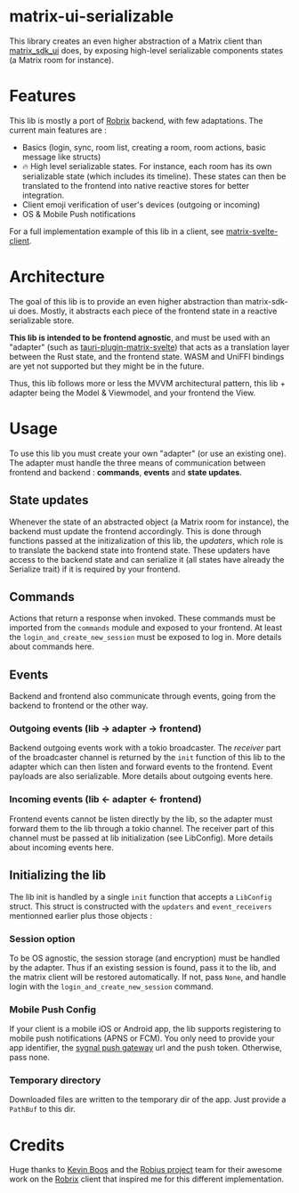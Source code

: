 # matrix-ui-serializable

This library creates an even higher abstraction of a Matrix client than [matrix_sdk_ui](https://docs.rs/matrix-sdk-ui/) does, by exposing high-level serializable components states (a Matrix room for instance).

# Features

This lib is mostly a port of [Robrix](https://github.com/project-robius/robrix) backend, with few adaptations. The current main features are :

- Basics (login, sync, room list, creating a room, room actions, basic message like structs)
- 🔥 High level serializable states. For instance, each room has its own serializable state (which includes its timeline). These states can then be translated to the frontend into native reactive stores for better integration.
- Client emoji verification of user's devices (outgoing or incoming)
- OS & Mobile Push notifications

For a full implementation example of this lib in a client, see [matrix-svelte-client](https://github.com/IT-ess/tauri-plugin-matrix-svelte/tree/main/example/matrix-svelte-client).


# Architecture

The goal of this lib is to provide an even higher abstraction than matrix-sdk-ui does. Mostly, it abstracts each piece of the frontend state in a reactive serializable store.

**This lib is intended to be frontend agnostic**, and must be used with an "adapter" (such as [tauri-plugin-matrix-svelte](https://github.com/IT-ess/tauri-plugin-matrix-svelte)) that acts as a translation layer between the Rust state, and the frontend state. WASM and UniFFI bindings are yet not supported but they might be in the future.

Thus, this lib follows more or less the MVVM architectural pattern, this lib + adapter being the Model & Viewmodel, and your frontend the View.


# Usage

To use this lib you must create your own "adapter" (or use an existing one). The adapter must handle the three means of communication between frontend and backend : **commands**, **events** and **state updates**.

## State updates

Whenever the state of an abstracted object (a Matrix room for instance), the backend must update the frontend accordingly. This is done through functions passed at the initizalization of this lib, the *updaters*, which role is to translate the backend state into frontend state. These updaters have access to the backend state and can serialize it (all states have already the Serialize trait) if it is required by your frontend.

## Commands

Actions that return a response when invoked. These commands must be imported from the `commands` module and exposed to your frontend. At least the `login_and_create_new_session` must be exposed to log in. More details about commands here.

## Events

Backend and frontend also communicate through events, going from the backend to frontend or the other way.

### Outgoing events (lib -> adapter -> frontend)

Backend outgoing events work with a tokio broadcaster. The *receiver* part of the broadcaster channel is returned by the `init` function of this lib to the adapter which can then listen and forward events to the frontend. Event payloads are also serializable. More details about outgoing events here.

### Incoming events (lib <- adapter <- frontend)

Frontend events cannot be listen directly by the lib, so the adapter must forward them to the lib through a tokio channel. The receiver part of this channel must be passed at lib initialization (see LibConfig). More details about incoming events here.

## Initializing the lib

The lib init is handled by a single `init` function that accepts a `LibConfig` struct. This struct is constructed with the `updaters` and `event_receivers` mentionned earlier plus those objects :

### Session option

To be OS agnostic, the session storage (and encryption) must be handled by the adapter.
Thus if an existing session is found, pass it to the lib, and the matrix client will be restored automatically. If not, pass `None`, and handle login with the `login_and_create_new_session` command.

### Mobile Push Config

If your client is a mobile iOS or Android app, the lib supports registering to mobile push notifications (APNS or FCM). You only need to provide your app identifier, the [sygnal push gateway](https://github.com/matrix-org/sygnal) url and the push token. Otherwise, pass none.

### Temporary directory

Downloaded files are written to the temporary dir of the app. Just provide a `PathBuf` to this dir.

# Credits

Huge thanks to [Kevin Boos](https://github.com/kevinaboos) and the [Robius project](https://github.com/project-robius) team for their awesome work on the [Robrix](https://github.com/project-robius/robrix) client that inspired me for this different implementation.
